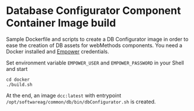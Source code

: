 # Database Configurator Component Container Image build

Sample Dockerfile and scripts to create a DB Configurator image in order to ease the creation of DB assets for webMethods components. You need a Docker installed and [Empower](https://empower.softwareag.com) credentials.

Set environment variable `EMPOWER_USER` and `EMPOWER_PASSWORD` in your Shell and start

```
cd docker
./build.sh
```

At the end, an image `dcc:latest` with entrypoint `/opt/softwareag/common/db/bin/dbConfigurator.sh` is created.
